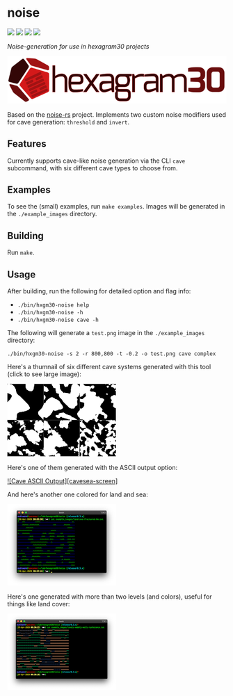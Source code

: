 # noise

[![][build-badge]][build]
[![][crate-badge]][crate]
[![][tag-badge]][tag]
[![][docs-badge]][docs]

*Noise-generation for use in hexagram30 projects*

[![Project Logo][logo]][logo-large]

Based on the [noise-rs][noise-rs] project. Implements two custom noise
modifiers used for cave generation: `threshold` and `invert`.

## Features

Currently supports cave-like noise generation via the CLI `cave` subcommand,
with six different cave types to choose from.

## Examples

To see the (small) examples, run `make examples`. Images will be generated in
the `./example_images` directory.

## Building

Run `make`.

## Usage

After building, run the following for detailed option and flag info:

* `./bin/hxgm30-noise help`
* `./bin/hxgm30-noise -h`
* `./bin/hxgm30-noise cave -h`

The following will generate a `test.png` image in the `./example_images` directory:

```
./bin/hxgm30-noise -s 2 -r 800,800 -t -0.2 -o test.png cave complex
```

Here's a thumnail of six different cave systems generated with this tool (click
to see large image):

[![Example Outputs][example]][example-large]

Here's one of them generated with the ASCII output option:

[![Cave ASCII Output][cavesea-screen]][cave-screen-large]

And here's another one colored for land and sea:

[![Land/Sea ASCII Output][land-sea-screen]][land-sea-screen-large]

Here's one generated with more than two levels (and colors), useful for things like land cover:

[![Land Cover ASCII Output][land-cover-screen]][land-cover-screen-large]


<!-- Named page links below: /-->

[logo]: https://raw.githubusercontent.com/hexagram30/resources/master/branding/logo/h30-logo-2-long-with-text-x695.png
[logo-large]: https://raw.githubusercontent.com/hexagram30/resources/master/branding/logo/h30-logo-2-long-with-text-x3440.png
[cave-screen]: https://raw.githubusercontent.com/hexagram30/noise/master/assets/images/screenshot-caves-complex-billow-thumb.png
[cave-screen-large]: https://raw.githubusercontent.com/hexagram30/noise/master/assets/images/screenshot-caves-complex-billow.png
[land-sea-screen]: https://raw.githubusercontent.com/hexagram30/noise/master/assets/images/screesnhot-land-sea-fractured-hm-thumb.png
[land-sea-screen-large]: https://raw.githubusercontent.com/hexagram30/noise/master/assets/images/screesnhot-land-sea-fractured-hm.png
[land-cover-screen]: https://raw.githubusercontent.com/hexagram30/noise/master/assets/images/screenshot-levels-wobbly-walls-turbulence-thumb.png
[land-cover-screen-large]: https://raw.githubusercontent.com/hexagram30/noise/master/assets/images/screenshot-levels-wobbly-walls-turbulence.png
[example]: https://raw.githubusercontent.com/hexagram30/noise/master/assets/images/caves-small.png
[example-large]: https://raw.githubusercontent.com/hexagram30/noise/master/assets/images/caves.png
[noise-rs]: https://github.com/Razaekel/noise-rs
[build]: https://github.com/hexagram30/noise/actions?query=workflow%3Abuild+
[build-badge]: https://github.com/hexagram30/noise/workflows/build/badge.svg
[crate]: https://crates.io/crates/hxgm30-noise
[crate-badge]: https://img.shields.io/crates/v/hxgm30-noise.svg
[docs]: https://docs.rs/hxgm30-noise/
[docs-badge]: https://img.shields.io/badge/rust-documentation-blue.svg
[tag-badge]: https://img.shields.io/github/v/tag/hexagram30/noise.svg?sort=semver
[tag]: https://github.com/hexagram30/noise/tags

